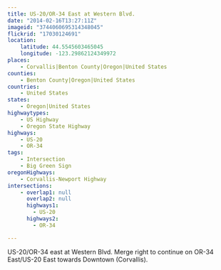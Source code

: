 ```yaml
---
title: US-20/OR-34 East at Western Blvd.
date: "2014-02-16T13:27:11Z"
imageid: "3744060695314348045"
flickrid: "17030124691"
location:
    latitude: 44.5545603465045
    longitude: -123.29862124349972
places:
    - Corvallis|Benton County|Oregon|United States
counties:
    - Benton County|Oregon|United States
countries:
    - United States
states:
    - Oregon|United States
highwaytypes:
    - US Highway
    - Oregon State Highway
highways:
    - US-20
    - OR-34
tags:
    - Intersection
    - Big Green Sign
oregonHighways:
    - Corvallis-Newport Highway
intersections:
    - overlap1: null
      overlap2: null
      highways1:
        - US-20
      highways2:
        - OR-34

---
```

US-20/OR-34 east at Western Blvd.  Merge right to continue on OR-34 East/US-20 East towards Downtown (Corvallis).